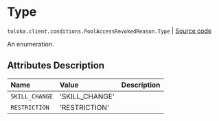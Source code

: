 # Type
`toloka.client.conditions.PoolAccessRevokedReason.Type` | [Source code](https://github.com/Toloka/toloka-kit/blob/v1.2.0/src/client/conditions.py#L263)

An enumeration.

## Attributes Description

| Name | Value | Description |
| :------| :-----------| :----------| 
`SKILL_CHANGE`|'SKILL_CHANGE'|
`RESTRICTION`|'RESTRICTION'|
